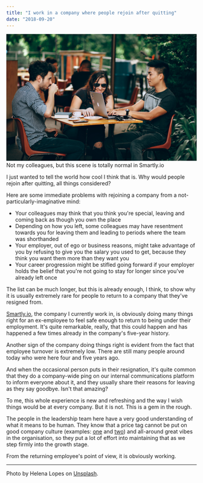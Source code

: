 ```yaml
---
title: "I work in a company where people rejoin after quitting"
date: "2018-09-20"
---
```


![people working laughing over laptop at cafe nick ang blog](images/helena-lopes-592971-unsplash.jpg) Not my colleagues, but this scene is totally normal in Smartly.io

I just wanted to tell the world how cool I think that is. Why would people rejoin after quitting, all things considered?

Here are some immediate problems with rejoining a company from a not-particularly-imaginative mind:

- Your colleagues may think that you think you're special, leaving and coming back as though you own the place
- Depending on how you left, some colleagues may have resentment towards you for leaving them and leading to periods where the team was shorthanded
- Your employer, out of ego or business reasons, might take advantage of you by refusing to give you the salary you used to get, because they think you want them more than they want you
- Your career progression might be stifled going forward if your employer holds the belief that you're not going to stay for longer since you've already left once

The list can be much longer, but this is already enough, I think, to show why it is usually extremely rare for people to return to a company that they've resigned from.

[Smartly.io](https://smartly.io), the company I currently work in, is obviously doing many things right for an ex-employee to feel safe enough to return to being under their employment. It's quite remarkable, really, that this could happen and has happened a few times already in the company's five-year history.

Another sign of the company doing things right is evident from the fact that employee turnover is extremely low. There are still many people around today who were here four and five years ago.

And when the occasional person puts in their resignation, it's quite common that they do a company-wide ping on our internal communications platform to inform everyone about it, and they usually share their reasons for leaving as they say goodbye. Isn't that amazing?

To me, this whole experience is new and refreshing and the way I wish things would be at every company. But it is not. This is a gem in the rough.

The people in the leadership team here have a very good understanding of what it means to be human. They know that a price tag cannot be put on good company culture (examples: [one](/2018-07-15-you-are-new-speak-up/) and [two](/2018-07-14-work-life-balance/)) and all-around great vibes in the organisation, so they put a lot of effort into maintaining that as we step firmly into the growth stage.

From the returning employee's point of view, it is obviously working.

* * *

Photo by Helena Lopes on [Unsplash](https://unsplash.com/photos/UZe35tk5UoA).
